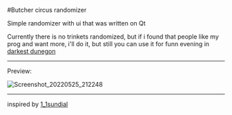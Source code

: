 #Butcher circus randomizer

Simple randomizer with ui that was written on Qt

Currently there is no trinkets randomized, but if i found that people like my prog and want more, i'll do it, but still you can use it for funn evening in [darkest dunegon](https://store.steampowered.com/app/262060/Darkest_Dungeon/)

---

Preview:

![Screenshot_20220525_212248](https://user-images.githubusercontent.com/70070040/170338750-1e516c3e-066b-4a2c-b85b-c3dc8942914d.png)

---

inspired by [1_1sundial](https://www.reddit.com/user/1_1sundial/)
